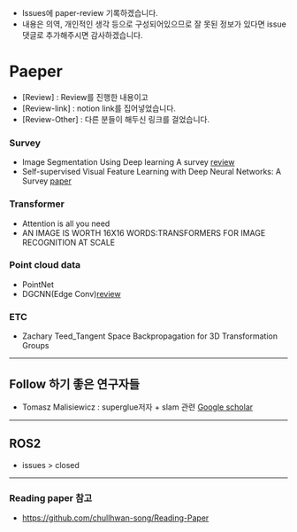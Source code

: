 
- Issues에 paper-review 기록하겠습니다.
- 내용은 의역, 개인적인 생각 등으로 구성되어있으므로 잘 못된 정보가 있다면 issue 댓글로 추가해주시면 감사하겠습니다.


# Paeper
- [Review] : Review를 진행한 내용이고
- [Review-link] : notion link를 집어넣었습니다.
- [Review-Other] : 다른 분들이 해두신 링크를 걸었습니다.
### Survey 
- Image Segmentation Using Deep learning A survey [review](https://github.com/ChaeChae0505/Paper-reading/issues/4)
- Self-supervised Visual Feature Learning with Deep Neural Networks: A Survey [paper](https://arxiv.org/pdf/1902.06162.pdf)

### Transformer
- Attention is all you need
- AN IMAGE IS WORTH 16X16 WORDS:TRANSFORMERS FOR IMAGE RECOGNITION AT SCALE


### Point cloud data
- PointNet
- DGCNN(Edge Conv)[review](https://github.com/ChaeChae0505/Paper-reading/issues/4)
### ETC
- Zachary Teed_Tangent Space Backpropagation for 3D Transformation Groups


---

## Follow 하기 좋은 연구자들
- Tomasz Malisiewicz : superglue저자 + slam 관련 [Google scholar](https://scholar.google.com/citations?hl=en&user=RCTeTV0AAAAJ&view_op=list_works&citft=1&email_for_op=chaey62%40gmail.com&gmla=AJsN-F7nXs0r6rixYQ1P9rBpNbNrDLESCgHa52b4WrYbqUFxgniQ2uUranJdBr61Kdz64BzdNhRIv3u4T8t0nUmkSrvhAUuDZu5Hc86CxSYdHMxtKUC2FZu4TzY8c2QNpFH7RBiH2_tWpqXuAJmENLgbgtW53qw6_uc7giSxGmT8dNcP7PRcwjNpvsh8nVqzj2HRLhldSuzoNqqypQHBaI-XqXnRVpGYYBN7jple3ErRsfdDMdSuvDg)





---
## ROS2 
- issues >  closed

---
### Reading paper 참고
- https://github.com/chullhwan-song/Reading-Paper


